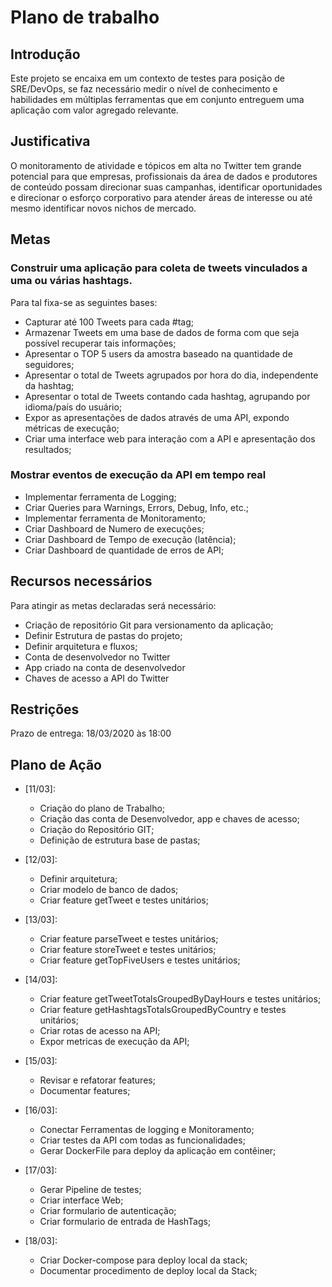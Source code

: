 # Plano de trabalho

## Introdução 

Este projeto se encaixa em um contexto de testes para posição de SRE/DevOps, se faz necessário medir o nível de conhecimento e habilidades em múltiplas ferramentas que em conjunto entreguem uma aplicação com valor agregado relevante.

## Justificativa

O monitoramento de atividade e tópicos em alta no Twitter tem grande potencial para que empresas, profissionais da área de dados e produtores de conteúdo possam direcionar suas campanhas, identificar oportunidades e direcionar o esforço corporativo para atender áreas de interesse ou até mesmo identificar novos nichos de mercado.

## Metas

### Construir uma aplicação para coleta de tweets vinculados a uma ou várias hashtags.

Para tal fixa-se as seguintes bases:

- Capturar até 100 Tweets para cada #tag;
- Armazenar Tweets em uma base de dados de forma com que seja possível recuperar tais informações;
- Apresentar o TOP 5 users da amostra baseado na quantidade de seguidores;
- Apresentar o total de Tweets agrupados por hora do dia, independente da hashtag;
- Apresentar o total de Tweets contando cada hashtag, agrupando por idioma/país do usuário;
- Expor as apresentações de dados através de uma API, expondo métricas de execução;
- Criar uma interface web para interação com a API e apresentação dos resultados;

### Mostrar eventos de execução da API em tempo real 

- Implementar ferramenta de Logging;
- Criar Queries para Warnings, Errors, Debug, Info, etc.;
- Implementar ferramenta de Monitoramento;
- Criar Dashboard de Numero de execuções;
- Criar Dashboard de Tempo de execução (latência);
- Criar Dashboard de quantidade de erros de API;


## Recursos necessários 

Para atingir as metas declaradas será necessário:

- Criação de repositório Git para versionamento da aplicação;
- Definir Estrutura de pastas do projeto;
- Definir arquitetura e fluxos;
- Conta de desenvolvedor no Twitter
- App criado na conta de desenvolvedor
- Chaves de acesso a API do Twitter

## Restrições

Prazo de entrega: 18/03/2020 às 18:00

## Plano de Ação

* [11/03]:
    * Criação do plano de Trabalho;
    * Criação das conta de Desenvolvedor, app e chaves de acesso;
    * Criação do Repositório GIT;
    * Definição de estrutura base de pastas;

* [12/03]:
    * Definir arquitetura;
    * Criar modelo de banco de dados;
    * Criar feature getTweet e testes unitários;

* [13/03]:
    * Criar feature parseTweet e testes unitários;
    * Criar feature storeTweet e testes unitários;
    * Criar feature getTopFiveUsers e testes unitários;

* [14/03]:
    * Criar feature getTweetTotalsGroupedByDayHours e testes unitários;
    * Criar feature getHashtagsTotalsGroupedByCountry e testes unitários;
    * Criar rotas de acesso na API;
    * Expor metricas de execução da API;

* [15/03]:
    * Revisar e refatorar features;
    * Documentar features;

* [16/03]:
    * Conectar Ferramentas de logging e Monitoramento;
    * Criar testes da API com todas as funcionalidades;
    * Gerar DockerFile para deploy da aplicação em contêiner;

* [17/03]:
    * Gerar Pipeline de testes;
    * Criar interface Web;
    * Criar formulario de autenticação;
    * Criar formulario de entrada de HashTags;

* [18/03]:
    * Criar Docker-compose para deploy local da stack;
    * Documentar procedimento de deploy local da Stack;
